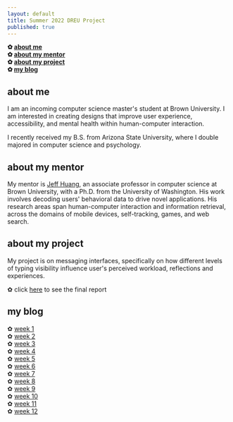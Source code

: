 ```yaml
---
layout: default
title: Summer 2022 DREU Project 
published: true
---
```


**✿ [about me](https://momentine.github.io/#about-me)**  <br>
**✿ [about my mentor](https://momentine.github.io/#about-my-mentor)**   <br>
**✿ [about my project](https://momentine.github.io/#about-my-project)**  <br>
**✿ [my blog](https://momentine.github.io/#my-blog)** 

## about me

I am an incoming computer science master's student at Brown University. I am interested in creating designs that improve user experience, accessibility, and mental health within human-computer interaction.

I recently received my B.S. from Arizona State University, where I double majored in computer science and psychology. 

## about my mentor

My mentor is [Jeff Huang](https://jeffhuang.com/), an associate professor in computer science at Brown University, with a Ph.D. from the University of Washington. His work involves decoding users' behavioral data to drive novel applications. His research areas span human-computer interaction and information retrieval, across the domains of mobile devices, self-tracking, games, and web search.


## about my project

My project is on messaging interfaces, specifically on how different levels of typing visibility influence user's perceived workload, reflections and experiences. 

✿ click [here](files/finalreport.pdf) to see the final report

## my blog
✿ [week 1](https://momentine.github.io/week1/) <br>
✿ [week 2](https://momentine.github.io/week2/) <br>
✿ [week 3](https://momentine.github.io/week3/) <br>
✿ [week 4](https://momentine.github.io/week4/) <br>
✿ [week 5](https://momentine.github.io/week5/) <br>
✿ [week 6](https://momentine.github.io/week6/) <br>
✿ [week 7](https://momentine.github.io/week7/) <br>
✿ [week 8](https://momentine.github.io/week8/) <br>
✿ [week 9](https://momentine.github.io/week9/) <br>
✿ [week 10](https://momentine.github.io/week10/) <br>
✿ [week 11](https://momentine.github.io/week11/) <br>
✿ [week 12](https://momentine.github.io/week12/) <br>

